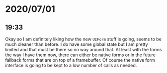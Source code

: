 # 2020/07/01

## 19:33

Okay so I am definitely liking how the new `UIForm` stuff is going, seems to
be much cleaner than before. I do have some global state but I am pretty
limited and that must be there so no way around that. At least with the forms
the way I have them now, there can either be native forms or in the future
fallback forms that are on top of a framebuffer. Of course the native form
interface is going to be kept to a low number of calls as needed.